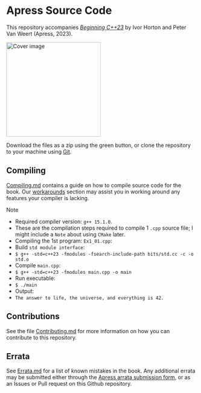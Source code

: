 # Apress Source Code

This repository accompanies [*Beginning C++23*](https://link.springer.com/book/10.1007/978-1-4842-9343-0) by Ivor Horton and Peter Van Weert (Apress, 2023).

<img src="BeginningCpp23.jpg" width=250 alt="Cover image"/>

Download the files as a zip using the green button, or clone the repository to your machine using [Git](https://docs.github.com/en/get-started/quickstart). 

## Compiling

[Compiling.md](Compiling.md) contains a guide on how to compile source code for the book.
Our [workarounds](./Workarounds) section may assist you in working around any features your compiler is lacking.

> [!NOTE]
* Required compiler version: `g++ 15.1.0`.
* These are the compilation steps required to compile 1 `.cpp` source file; I might include a `Note` about using `CMake` later.
* Compiling the 1st program: `Ex1_01.cpp`:
* Build `std module interface`:
* `$ g++ -std=c++23 -fmodules -fsearch-include-path bits/std.cc -c -o std.o`
* Compile `main.cpp`:
* `$ g++ -std=c++23 -fmodules main.cpp -o main`
* Run executable:
* `$ ./main`
* Output:
* `The answer to life, the universe, and everything is 42.`

## Contributions

See the file [Contributing.md](Contributing.md) for more information on how you can contribute to this repository.


## Errata

See [Errata.md](Errata.md) for a list of known mistakes in the book.
Any additional errata may be submitted either through the [Apress arrata submission form](https://www.apress.com/gp/services/errata),
or as an Issues or Pull request on this Github repository.

